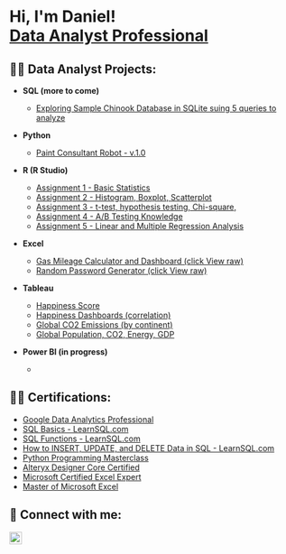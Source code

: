 <h1>Hi, I'm Daniel! <br/><a href="https://github.com/dyim11/Porfolio"> <a href="https://www.linkedin.com/in/yimdaniel/">Data Analyst Professional</a>

<h2>👨‍💻 Data Analyst Projects:</h2>

- <b>SQL (more to come)</b>
  - [Exploring Sample Chinook Database in SQLite suing 5 queries to analyze](https://github.com/dyim11/dyim11/blob/main/SQLite3%20-%20Chinook.xlsx)
- <b>Python</b>
  - [Paint Consultant Robot - v.1.0](https://github.com/dyim11/dyim11/blob/main/Paint%20Consultant%20Robot.docx)
- <b>R (R Studio)</b>
   - [Assignment 1 - Basic Statistics](https://github.com/dyim11/dyim11/blob/main/Assignment%201%20-%20Daniel%20Yim.pdf)
   - [Assignment 2 - Histogram, Boxplot, Scatterplot](https://github.com/dyim11/dyim11/blob/main/Assignment%202%20-%20Daniel%20Yim.pdf)
   - [Assignment 3 - t-test, hypothesis testing, Chi-square, ](https://github.com/dyim11/dyim11/blob/main/Assignment%203%20-%20Daniel%20Yim.pdf)
   - [Assignment 4 - A/B Testing Knowledge](https://github.com/dyim11/dyim11/blob/main/Assignment%204%20-%20Daniel%20Yim.docx)
   - [Assignment 5 - Linear and Multiple Regression Analysis](https://github.com/dyim11/dyim11/blob/main/Assignment%205%20-%20Daniel%20Yim.pdf)

- <b>Excel</b>
  - [Gas Mileage Calculator and Dashboard (click View raw)](https://github.com/dyim11/dyim11/blob/main/Gas%20Mileage.xlsx)
  - [Random Password Generator (click View raw)](https://github.com/dyim11/dyim11/blob/main/Gas%20Mileage.xlsx)

- <b>Tableau</b>
  - [Happiness Score](https://public.tableau.com/app/profile/daniel.yim/viz/HappinessScoremyfirstdatavisualization/Sheet2)
  - [Happiness Dashboards (correlation)](https://public.tableau.com/app/profile/daniel.yim/viz/HappinessDashboardsCorrelation/Dashboard1)
  - [Global CO2 Emissions (by continent)](https://public.tableau.com/app/profile/daniel.yim/viz/GlobalCO2Emissions_16704699738260/Sheet1)
  - [Global Population, CO2, Energy, GDP](https://public.tableau.com/app/profile/daniel.yim/viz/LINKEDTABLESPOPCO2ENERGYGDP/Sheet1)

- <b>Power BI (in progress)</b>
  - [](https://github.com/dyim11/)


<h2>👨‍💻 Certifications:</h2>

-  [Google Data Analytics Professional](https://www.coursera.org/account/accomplishments/specialization/certificate/G2PDUC5SDVSQ)
-  [SQL Basics - LearnSQL.com](https://learnsql.com/files/course-certificate/IJbXbkLPgcUEGPDoooDXfHxhITzVifSsWfHCCJzd)
-  [SQL Functions - LearnSQL.com](https://learnsql.com/files/course-certificate/HigTrjdmwqZuRBgwdPcIXwBdntILXgnBdPQzmKWh)
-  [How to INSERT, UPDATE, and DELETE Data in SQL - LearnSQL.com](https://learnsql.com/files/course-certificate/IFLyiltUShAVXWMNesbsEcExesHijOiRpHBusTXy)
-  [Python Programming Masterclass](https://udemy-certificate.s3.amazonaws.com/pdf/UC-59d47324-ded8-4ab0-b55e-924b341ada50.pdf)
-  [Alteryx Designer Core Certified](https://community.alteryx.com/t5/user/viewprofilepage/user-id/426306)
-  [Microsoft Certified Excel Expert](https://www.credly.com/badges/9f4a20fa-f702-4bc9-829f-4a10ff415731/linked_in)
-  [Master of Microsoft Excel](https://www.linkedin.com/learning/certificates/a3339dfdfc72f32e115924a7144e13d36cfd467fd5750e7118b77a1c2d756544?trk=backfilled_certificate)


<h2> 🤳 Connect with me:</h2>

[<img align="left" alt="JoshMadakor | LinkedIn" width="22px" src="https://cdn.jsdelivr.net/npm/simple-icons@v3/icons/linkedin.svg" />][linkedin]


[linkedin]: https://linkedin.com/in/yimdaniel/

<!--
**joshmadakor1/joshmadakor1** is a ✨ _special_ ✨ repository because its `README.md` (this file) appears on your GitHub profile.

Here are some ideas to get you started:

- 🔭 I’m currently working on ...
- 🌱 I’m currently learning ...
- 👯 I’m looking to collaborate on ...
- 🤔 I’m looking for help with ...
- 💬 Ask me about ...
- 📫 How to reach me: ...
- 😄 Pronouns: ...
- ⚡ Fun fact: ...
-->
